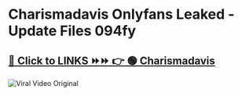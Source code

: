
 # Charismadavis Onlyfans Leaked - Update Files 094fy

## <h2><a href="https://clipsfans.com/Charismadavis&ref=git">🔗 Click to LINKS ⏩⏩ 👉 🟢 Charismadavis </a></h2>

<a href="https://clipsfans.com/Charismadavis&ref=git" rel="nofollow" data-target="animated-image.originalLink"><img src="https://i.ibb.co.com/xMMVF88/686577567.gif" alt="Viral Video Original" style="max-width: 100%; display: inline-block;" data-target="animated-image.originalImage"></a>

